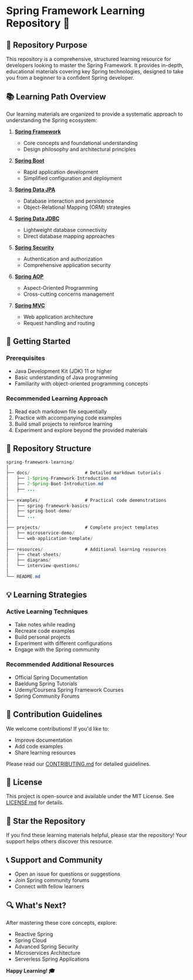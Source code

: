 # Spring Framework Learning Repository 🌱

## 🎯 Repository Purpose

This repository is a comprehensive, structured learning resource for developers looking to master the Spring Framework. It provides in-depth, educational materials covering key Spring technologies, designed to take you from a beginner to a confident Spring developer.

## 📚 Learning Path Overview

Our learning materials are organized to provide a systematic approach to understanding the Spring ecosystem:

1. **[Spring Framework](docs/1-Spring-Framework-Introduction.md)**
   - Core concepts and foundational understanding
   - Design philosophy and architectural principles

2. **[Spring Boot](docs/2-Spring-Boot-Introduction.md)**
   - Rapid application development
   - Simplified configuration and deployment

3. **[Spring Data JPA](docs/3-Spring-Data-JPA-Introduction.md)**
   - Database interaction and persistence
   - Object-Relational Mapping (ORM) strategies

4. **[Spring Data JDBC](docs/4-Spring-Data-JDBC-Introduction.md)**
   - Lightweight database connectivity
   - Direct database mapping approaches

5. **[Spring Security](docs/5-Spring-Security-Introduction.md)**
   - Authentication and authorization
   - Comprehensive application security

6. **[Spring AOP](docs/6-Spring-AOP-Introduction.md)**
   - Aspect-Oriented Programming
   - Cross-cutting concerns management

7. **[Spring MVC](docs/7-Spring-MVC-Introduction.md)**
   - Web application architecture
   - Request handling and routing

## 🚀 Getting Started

### Prerequisites
- Java Development Kit (JDK) 11 or higher
- Basic understanding of Java programming
- Familiarity with object-oriented programming concepts

### Recommended Learning Approach
1. Read each markdown file sequentially
2. Practice with accompanying code examples
3. Build small projects to reinforce learning
4. Experiment and explore beyond the provided materials

## 🧰 Repository Structure

```java
spring-framework-learning/
│
├── docs/                     # Detailed markdown tutorials
│   ├── 1-Spring-Framework-Introduction.md
│   ├── 2-Spring-Boot-Introduction.md
│   ├── ...
│
├── examples/                 # Practical code demonstrations
│   ├── spring-framework-basics/
│   ├── spring-boot-demo/
│   └── ...
│
├── projects/                 # Complete project templates
│   ├── microservice-demo/
│   └── web-application-template/
│
├── resources/                # Additional learning resources
│   ├── cheat-sheets/
│   ├── diagrams/
│   └── interview-questions/
│
└── README.md
```

## 💡 Learning Strategies

### Active Learning Techniques
- Take notes while reading
- Recreate code examples
- Build personal projects
- Experiment with different configurations
- Engage with the Spring community

### Recommended Additional Resources
- Official Spring Documentation
- Baeldung Spring Tutorials
- Udemy/Coursera Spring Framework Courses
- Spring Community Forums

## 🤝 Contribution Guidelines

We welcome contributions! If you'd like to:
- Improve documentation
- Add code examples
- Share learning resources

Please read our [CONTRIBUTING.md](CONTRIBUTING.md) for detailed guidelines.

## 📝 License

This project is open-source and available under the MIT License. See [LICENSE.md](LICENSE.md) for details.

## 🌟 Star the Repository

If you find these learning materials helpful, please star the repository! Your support helps others discover this resource.

## 📞 Support and Community

- Open an issue for questions or suggestions
- Join Spring community forums
- Connect with fellow learners

## 🔍 What's Next?

After mastering these core concepts, explore:
- Reactive Spring
- Spring Cloud
- Advanced Spring Security
- Microservices Architecture
- Serverless Spring Applications

**Happy Learning! 🎓**
